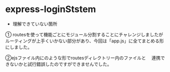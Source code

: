 # express-loginStstem

* 理解できていない箇所

① routesを使って機能ごとにモジュール分割することにチャレンジしましたが
  ルーティングが上手くいかない部分があり、今回は「app.js」に全てまとめる形にしました。

②ejsファイル内に<script src="../routes/****.js"></script>のような形でroutesディレクトリー内のファイルと
　連携できないかと試行錯誤したのですができませんでした。
 


